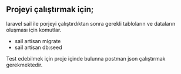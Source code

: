 ## Projeyi çalıştırmak için;

laravel sail ile porjeyi çalıştırdıktan sonra gerekli tabloların ve dataların oluşması için komutlar.

- sail artisan migrate
- sail artisan db:seed

Test edebilmek için proje içinde bulunna postman json çalıştırmak gerekmektedir.
